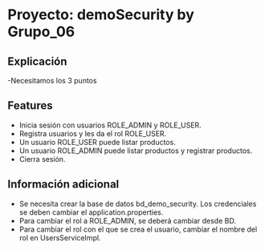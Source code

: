 # Proyecto: demoSecurity by Grupo_06

## Explicación
-Necesitamos los 3 puntos

## Features

* Inicia sesión con usuarios ROLE_ADMIN y ROLE_USER.
* Registra usuarios y les da el rol ROLE_USER.
* Un usuario ROLE_USER puede listar productos.
* Un usuario ROLE_ADMIN puede listar productos y registrar productos.
* Cierra sesión.

## Información adicional
* Se necesita crear la base de datos bd_demo_security. Los credenciales se deben cambiar el application.properties.
* Para cambiar el rol a ROLE_ADMIN, se deberá cambiar desde BD.
* Para cambiar el rol con el que se crea el usuario, cambiar el nombre del rol en UsersServiceImpl.
